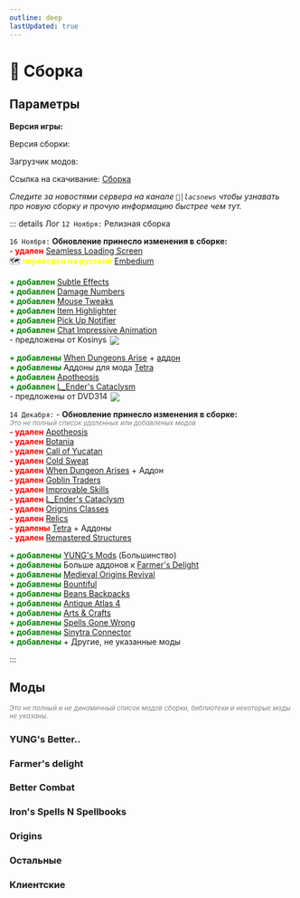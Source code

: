 ```yaml
---
outline: deep
lastUpdated: true
---
```


# 🔮 Сборка
## Параметры 

**Версия игры: <Badge type="info" text="1.20.1" />**

Версия сборки: <Badge type="tip" text="v3.50" />

Загрузчик модов: <Badge type="info" text="1.20.1 Forge" />

Ссылка на скачивание: [Сборка](https://drive.google.com/file/d/1a2ajPFHnhpH2cg8sdpt8TYtMswWOzvTc/view?usp=sharing) 

*Следите за новостями сервера на канале `📰│lacsnews` чтобы узнавать про новую сборку и прочую  информацию быстрее чем тут.*

::: details Лог
`12 Ноября:` Релизная сборка 

`16 Ноября:` **Обновление принесло изменения в сборке:** <br/>
**<span style="color: red;">- удален</span>** [Seamless Loading Screen](https://www.curseforge.com/minecraft/mc-mods/seamless-loading-screen-forge) <br/>
🗺️ **<span style="color: yellow;">переведен на русский</span>** [Embedium](https://www.curseforge.com/minecraft/mc-mods/embeddium) <br/>

**<span style="color: green;">+ добавлен</span>** [Subtle Effects](https://modrinth.com/mod/subtle-effects) <br/>
**<span style="color: green;">+ добавлен</span>** [Damage Numbers](https://modrinth.com/mod/damagenumbers) <br/>
**<span style="color: green;">+ добавлен</span>** [Mouse Tweaks](https://modrinth.com/mod/mouse-tweaks) <br/>
**<span style="color: green;">+ добавлен</span>** [Item Highlighter](https://modrinth.com/mod/item-highlighter) <br/>
**<span style="color: green;">+ добавлен</span>** [Pick Up Notifier](https://modrinth.com/mod/pick-up-notifier) <br/>
**<span style="color: green;">+ добавлен</span>** [Chat Impressive Animation](https://modrinth.com/mod/chat-impressive-animation) <br/>
\- предложены от Kosinys <img src="https://api.mineatar.io/face/58650faf-08ae-438a-a1ce-ec99ba38c4e6?scale=3" style="display: inline; margin: 0 2px; vertical-align: middle;" /> 

**<span style="color: green;">+ добавлены</span>** [When Dungeons Arise](https://modrinth.com/mod/when-dungeons-arise) + [аддон](https://modrinth.com/mod/when-dungeons-arise-seven-seas) <br/>
**<span style="color: green;">+ добавлены</span>** Аддоны для мода [Tetra](https://www.curseforge.com/minecraft/mc-mods/tetra) <br/>
**<span style="color: green;">+ добавлен</span>** [Apotheosis](https://www.curseforge.com/minecraft/mc-mods/apotheosis) <br/>
**<span style="color: green;">+ добавлен</span>** [L_Ender's Cataclysm](https://modrinth.com/mod/l_enders-cataclysm) <br/>
\- предложены от DVD314 <img src="https://api.mineatar.io/face/9806b0b5-baa2-48c6-b70e-64af239a78eb?scale=3" style="display: inline; margin: 0 2px; vertical-align: middle;" />

`14 Декабря:` - **Обновление принесло изменения в сборке:** <br/>
*<span style="color: gray;"><sup>Это не полный список удаленных или добавленых модов</sup></span>*<br/> 
**<span style="color: red;">- удален</span>** [Apotheosis](https://www.curseforge.com/minecraft/mc-mods/apotheosis) <br/> 
**<span style="color: red;">- удален</span>** [Botania](https://www.curseforge.com/minecraft/mc-mods/botania) <br/>
**<span style="color: red;">- удален</span>** [Call of Yucatan](https://www.curseforge.com/minecraft/mc-mods/call-of-yucutan) <br/>
**<span style="color: red;">- удален</span>** [Cold Sweat](https://www.curseforge.com/minecraft/mc-mods/cold-sweat) <br/>
**<span style="color: red;">- удален</span>** [When Dungeon Arises](https://modrinth.com/mod/when-dungeons-arise) + Аддон <br/>
**<span style="color: red;">- удален</span>** [Goblin Traders](https://mrcrayfish.com/mods/goblintraders/download/ec0ce31fa1f8e4d82bfcfc2a45f9f8092f9fc2df) <br/>
**<span style="color: red;">- удален</span>** [Improvable Skills](https://modrinth.com/mod/improvable-skills) <br/>
**<span style="color: red;">- удален</span>** [L_Ender's Cataclysm](https://modrinth.com/mod/l_enders-cataclysm) <br/>
**<span style="color: red;">- удален</span>** [Orignins Classes](https://www.curseforge.com/minecraft/mc-mods/origins-classes-forge) <br/>
**<span style="color: red;">- удален</span>** [Relics](https://www.curseforge.com/minecraft/mc-mods/relics-mod) <br/>
**<span style="color: red;">- удалены</span>** [Tetra](https://www.curseforge.com/minecraft/mc-mods/tetra) + Аддоны<br/>
**<span style="color: red;">- удален</span>** [Remastered Structures](https://www.curseforge.com/minecraft/mc-mods/remastered-structure) <br/>

**<span style="color: green;">+ добавлены</span>** [YUNG's Mods](#yung-s-better) (Большинство) <br/>
**<span style="color: green;">+ добавлены</span>** Больше аддонов к [Farmer's Delight](#farmer-s-delight) <br/>
**<span style="color: green;">+ добавлены</span>** [Medieval Origins Revival](https://modrinth.com/mod/medieval-origins-revival) <br/>
**<span style="color: green;">+ добавлены</span>** [Bountiful](https://modrinth.com/mod/bountiful) <br/>
**<span style="color: green;">+ добавлены</span>** [Beans Backpacks](https://modrinth.com/mod/beans-backpacks) <br/>
**<span style="color: green;">+ добавлены</span>** [Antique Atlas 4](https://modrinth.com/mod/antique-atlas-4) <br/>
**<span style="color: green;">+ добавлены</span>** [Arts & Crafts](https://modrinth.com/mod/artsandcrafts) <br/>
**<span style="color: green;">+ добавлены</span>** [Spells Gone Wrong](https://modrinth.com/mod/spells-gone-wrong) <br/>
**<span style="color: green;">+ добавлены</span>** [Sinytra Connector](https://www.curseforge.com/minecraft/mc-mods/sinytra-connector) <br/>
**<span style="color: green;">+ добавлены</span>** + Другие, не указанные моды



:::

## Моды
*<span style="color: gray;"><sup>Это не полный и не динамичный список модов сборки, библиотеки и некоторые моды не указаны. </sup></span>*

### YUNG's Better.. <Badge type="warning" text="Новое" />
<Box :items="[
  { 
    name: 'Desert Temples', 
    link: 'https://modrinth.com/mod/yungs-better-desert-temples', 
    image: 'https://cdn.modrinth.com/data/XNlO7sBv/32fc82949e922ad9281ac9a8fe965afc04261848_96.webp', 
    color: '#00FF00', desc: 'Modrinth', tag: 'New' //icon: 'simple-icons:modrinth'
  },
  { 
    name: 'Dungeons', 
    link: 'https://modrinth.com/mod/yungs-better-dungeons', 
    image: 'https://cdn.modrinth.com/data/o1C1Dkj5/9b54b2d932a5a5b6565c93814935c04902f3179b_96.webp', 
    color: '#00FF00', desc: 'Modrinth', tag: 'New' //icon: 'simple-icons:modrinth'
  },
  { 
    name: 'Jungle Temples', 
    link: 'https://modrinth.com/mod/yungs-better-jungle-temples', 
    image: 'https://cdn.modrinth.com/data/z9Ve58Ih/a142b7d112fe6812592de7db2d2badb1398100a7_96.webp', 
    color: '#00FF00', desc: 'Modrinth', tag: 'New' //icon: 'simple-icons:modrinth'
  },
  { 
    name: 'Mineshafts', 
    link: 'https://modrinth.com/mod/yungs-better-mineshafts', 
    image: 'https://cdn.modrinth.com/data/HjmxVlSr/4e41ef8344db48b8368cd3d6f35844c8a619f446_96.webp', 
    color: '#00FF00', desc: 'Modrinth', tag: 'New' //icon: 'simple-icons:modrinth'
  },
  { 
    name: 'Nether Fortresses', 
    link: 'https://modrinth.com/mod/yungs-better-nether-fortresses', 
    image: 'https://cdn.modrinth.com/data/Z2mXHnxP/3c88dd70c00b5e47addd9fdeba53a7c96076088d_96.webp', 
    color: '#00FF00', desc: 'Modrinth', tag: 'New' //icon: 'simple-icons:modrinth'
  },
  { 
    name: 'Ocean Monuments', 
    link: 'https://modrinth.com/mod/yungs-better-ocean-monuments', 
    image: 'https://cdn.modrinth.com/data/3dT9sgt4/05c04c64ab9e5bf523701fa7bc0ac54adec25337_96.webp', 
    color: '#00FF00', desc: 'Modrinth',  tag: 'New'//icon: 'simple-icons:modrinth'
  },
  { 
    name: 'Witch Huts', 
    link: 'https://modrinth.com/mod/yungs-better-witch-huts', 
    image: 'https://cdn.modrinth.com/data/t5FRdP87/20d3e930ec0a010723df61df091160104294e0b0_96.webp', 
    color: '#00FF00', desc: 'Modrinth',  tag: 'New'//icon: 'simple-icons:modrinth'
  },
  { 
    name: 'Bridges', 
    link: 'https://modrinth.com/mod/yungs-bridges', 
    image: 'https://cdn.modrinth.com/data/Ht4BfYp6/b465e98ac5f2742cf52292e6649b6abb76665e8f_96.webp', 
    color: '#00FF00', desc: 'Modrinth', tag: 'New' //icon: 'simple-icons:modrinth'
  },
  { 
    name: 'Extras', 
    link: 'https://modrinth.com/mod/yungs-extras', 
    image: 'https://cdn.modrinth.com/data/ZYgyPyfq/153c00f1d64b90c8b5fd0c5136df91a65efc1df2_96.webp', 
    color: '#00FF00', desc: 'Modrinth', tag: 'New' //icon: 'simple-icons:modrinth'
  },
]"
/>

### Farmer's delight <Badge type="tip" text="Обнова" />
<Box :items="[
  { 
    name: 'Farmer\'s Delight', 
    link: 'https://www.curseforge.com/minecraft/mc-mods/farmers-delight', 
    image: 'https://media.forgecdn.net/avatars/thumbnails/396/11/256/256/637595005615179370.png', 
    color: '#FF0000', desc: 'Curseforge', 
  },
  { 
    name: 'Nether\'s Delight', 
    link: 'https://www.curseforge.com/minecraft/mc-mods/nethers-delight', 
    image: 'https://media.forgecdn.net/avatars/thumbnails/397/613/256/256/637598857629083481.png', 
    color: '#FF0000', desc: 'Curseforge', 
  },
   { 
    name: 'My Nether\'s Delight', 
    link: 'https://www.curseforge.com/minecraft/mc-mods/my-nethers-delight', 
    image: 'https://media.forgecdn.net/avatars/thumbnails/1036/230/256/256/638560666018816482.png', 
    color: '#FF0000', desc: 'Curseforge', tag: 'New'
  },
  { 
    name: 'Aquamirae Delight', 
    link: 'https://modrinth.com/mod/aquamirae-delight', 
    image: 'https://cdn.modrinth.com/data/cCXV545X/b5b15a5fdab90a6075408aae2ed1c204dbcf0043.png', 
    color: '#00FF00', desc: 'Modrinth', tag: 'New'//icon: 'simple-icons:modrinth'
  },
  { 
    name: 'Chef\'s Delight', 
    link: 'https://modrinth.com/mod/chefs-delight', 
    image: 'https://cdn.modrinth.com/data/pvcsfne4/4c31bd820651aaea721c87186a1007a415f1311e_96.webp', 
    color: '#00FF00', desc: 'Modrinth', tag: 'New' //icon: 'simple-icons:modrinth'
  },
  { 
    name: 'Corn Delight', 
    link: 'https://modrinth.com/mod/corn-delight', 
    image: 'https://cdn.modrinth.com/data/uxLAKWU8/cf30d49b57cd91cf2c06e850c8728151ce89a79a.png', 
    color: '#00FF00', desc: 'Modrinth', tag: 'New'//icon: 'simple-icons:modrinth'
  },
  { 
    name: 'Crabber\'s Delight', 
    link: 'https://modrinth.com/mod/crabbers-delight', 
    image: 'https://cdn.modrinth.com/data/gBGdVBJy/dda9137ec6e5a1abccbf921e100c20dcfa5cba2d.png', 
    color: '#00FF00', desc: 'Modrinth', tag: 'New'//icon: 'simple-icons:modrinth'
  },
  { 
    name: 'End\'s Delight', 
    link: 'https://modrinth.com/mod/ends-delight', 
    image: 'https://cdn.modrinth.com/data/yHN0njMr/bc333fa34161b1e4d3c2e185210bb558aa1d480a.png', 
    color: '#00FF00', desc: 'Modrinth', tag: 'New'//icon: 'simple-icons:modrinth'
  },
  { 
    name: 'Iron\'s Spells Delight', 
    link: 'https://modrinth.com/mod/irons-spells-delight', 
    image: 'https://cdn.modrinth.com/data/Ne9jukgU/dff6b43ae8b0148b2ab7cae12b14d4a0e19f59b6_96.webp', 
    color: '#00FF00', desc: 'Modrinth', tag: 'New'//icon: 'simple-icons:modrinth'
  },
  { 
    name: 'Miner\'s Delight', 
    link: 'https://modrinth.com/mod/miners-delight', 
    image: 'https://cdn.modrinth.com/data/qMxbM4BQ/0d6f967d3ad184dd296c62a9891e2b2b7d45f61d.png', 
    color: '#00FF00', desc: 'Modrinth', tag: 'New' //icon: 'simple-icons:modrinth'
  },
  { 
    name: 'More Delight', 
    link: 'https://modrinth.com/mod/more-delight', 
    image: 'https://cdn.modrinth.com/data/znHQQtuU/a0b97c0306ac9507bca7b81059fb146051596e08.gif', 
    color: '#00FF00', desc: 'Modrinth', tag: 'New'//icon: 'simple-icons:modrinth'
  },
]"
/>

### Better Combat <Badge type="tip" text="Обнова" />
<Box :items="[
  { 
    name: 'Better Combat', 
    link: 'https://www.curseforge.com/minecraft/mc-mods/better-combat-by-daedelus', 
    image: 'https://media.forgecdn.net/avatars/thumbnails/566/413/256/256/637925434672465483.png', 
    color: '#FF0000', desc: 'Curseforge', 
  },
  { 
    name: 'Aqua Combat', 
    link: 'https://modrinth.com/mod/aqua-combat', 
    image: 'https://cdn.modrinth.com/data/k9CzFr8q/dc9751a61cdb6e5e8764a8c44466d2781ae4085a_96.webp', 
    color: '#00FF00', desc: 'Modrinth', tag: 'New'//icon: 'simple-icons:modrinth'
  },
]"
/>

### Iron's Spells N Spellbooks <Badge type="tip" text="Обнова" />
<Box :items="[
  { 
      name: 'Spellbooks', 
      link: 'https://www.curseforge.com/minecraft/mc-mods/irons-spells-n-spellbooks', 
      image: 'https://media.forgecdn.net/avatars/thumbnails/871/265/256/256/638288661913483053.png', 
      color: '#FF0000', desc: 'Curseforge', 
  },
  { 
    name: 'Spells Gone Wrong', 
    link: 'https://modrinth.com/mod/spells-gone-wrong', 
    image: 'https://cdn.modrinth.com/data/4ugLsKOh/8a1bdbfdcfad7fd4d4079c1e5388086555186441_96.webp', 
    color: '#00FF00', desc: 'Modrinth', tag: 'New' //icon: 'simple-icons:modrinth'
  },
]"
/>


### Origins <Badge type="tip" text="Обнова" />
<Box :items="[
  { 
    name: 'Origins', 
    link: 'https://www.curseforge.com/minecraft/mc-mods/origins-forge', 
    image: 'https://media.forgecdn.net/avatars/thumbnails/373/582/256/256/637546267631048138.png', 
    color: '#FF0000', desc: 'Curseforge', 
  },
  { 
    name: 'Medieval Origins Revival', 
    link: 'https://modrinth.com/mod/medieval-origins-revival', 
    image: 'https://cdn.modrinth.com/data/3FJ8AhW0/3de152ce3176f3dfabfccbb7210a3fca70fae013.png', 
    color: '#FF0000', desc: 'Curseforge',  tag: 'New'
  },
]"
/>

### Остальные <Badge type="tip" text="Обнова" />
<Box :items="[
    { 
      name: 'Geophilic', 
      link: 'https://www.curseforge.com/minecraft/mc-mods/geophilic', 
      image: 'https://media.forgecdn.net/avatars/thumbnails/648/354/256/256/638049857735165515.png', 
      color: '#FF0000', desc: 'Curseforge', tag: 'New'
    },
    { 
      name: 'Elytra Slot', 
      link: 'https://www.curseforge.com/minecraft/mc-mods/elytra-slot', 
      image: 'https://media.forgecdn.net/avatars/thumbnails/209/40/256/256/636979175379460863.png', 
      color: '#FF0000', desc: 'Curseforge', tag: 'New'
    },
    { 
      name: 'Bountiful', 
      link: 'https://modrinth.com/mod/bountiful', 
      image: 'https://cdn.modrinth.com/data/BpwWFOVM/icon.png', 
      color: '#00FF00', desc: 'Modrinth', tag: 'New'//icon: 'simple-icons:modrinth'
    },
    { 
      name: 'Beans Backpacks', 
      link: 'https://modrinth.com/mod/beans-backpacks', 
      image: 'https://cdn.modrinth.com/data/kYt0MSgT/a4f927da775f3cebb015026004ee6fb9a86f7592_96.webp', 
      color: '#00FF00', desc: 'Modrinth', tag: 'New' //icon: 'simple-icons:modrinth' 
    },
    { 
      name: 'Stellarity', 
      link: 'https://modrinth.com/datapack/stellarity', 
      image: 'https://cdn.modrinth.com/data/bZgeDzN8/29e68b62071c7a73e09c3ec8da8c0016d4582b55_96.webp', 
      color: '#00FF00', desc: 'Modrinth', tag: 'New'//icon: 'simple-icons:modrinth'
    },
    { 
      name: 'Antique Atlas 4', 
      link: 'https://modrinth.com/mod/antique-atlas-4', 
      image: 'https://cdn.modrinth.com/data/Y5Ve4Ui4/afa76ec243b9fcfbbdc164f1d960747e99cab704.png', 
      color: '#00FF00', desc: 'Modrinth', tag: 'New'//icon: 'simple-icons:modrinth'
    },
    { 
      name: 'Arts & Crafts', 
      link: 'https://modrinth.com/mod/artsandcrafts', 
      image: 'https://cdn.modrinth.com/data/JI9mEkvq/ab8c87c86a7216bb8c064f1d9ebdbb00b56affc3.png', 
      color: '#00FF00', desc: 'Modrinth', tag: 'New'//icon: 'simple-icons:modrinth'
    },
    { 
      name: 'Alex\'s Mobs', 
      link: 'https://www.curseforge.com/minecraft/mc-mods/alexs-mobs', 
      image: 'https://media.forgecdn.net/avatars/thumbnails/543/777/256/256/637874731161865623.jpeg', 
      color: '#FF0000', desc: 'Curseforge', 
    },
    { 
      name: 'Artifacts', 
      link: 'https://www.curseforge.com/minecraft/mc-mods/artifacts', 
      image: 'https://media.forgecdn.net/avatars/thumbnails/444/622/256/256/637699815276651872.png', 
      color: '#FF0000', desc: 'Curseforge', 
    },
    { 
      name: 'Exposure', 
      link: 'https://www.curseforge.com/minecraft/mc-mods/exposure', 
      image: 'https://media.forgecdn.net/avatars/thumbnails/1029/426/256/256/638551434733696364_animated.gif', 
      color: '#FF0000', desc: 'Curseforge', 
    },
    { 
      name: 'Target Dummy', 
      link: 'https://www.curseforge.com/minecraft/mc-mods/mmmmmmmmmmmm', 
      image: 'https://media.forgecdn.net/avatars/thumbnails/727/100/256/256/638080208599452100.png', 
      color: '#FF0000', desc: 'Curseforge', 
    },
    { 
      name: 'Etched', 
      link: 'https://www.curseforge.com/minecraft/mc-mods/etched', 
      image: 'https://media.forgecdn.net/avatars/thumbnails/939/472/256/256/638419301379970746.png', 
      color: '#FF0000', desc: 'Curseforge', 
    },
    { 
      name: 'Another Furniture', 
      link: 'https://www.curseforge.com/minecraft/mc-mods/another-furniture', 
      image: 'https://media.forgecdn.net/avatars/thumbnails/531/947/256/256/637854788299840042.png', 
      color: '#FF0000', desc: 'Curseforge', 
    },
    { 
      name: 'Ribbits', 
      link: 'https://www.curseforge.com/minecraft/mc-mods/ribbits', 
      image: 'https://media.forgecdn.net/avatars/thumbnails/1013/839/256/256/638538895773776677.png', 
      color: '#FF0000', desc: 'Curseforge', 
    },
    { 
      name: 'Mob Variants', 
      link: 'https://www.curseforge.com/minecraft/mc-mods/more-mob-variants', 
      image: 'https://media.forgecdn.net/avatars/thumbnails/629/271/256/256/638027075824799126.png', 
      color: '#FF0000', desc: 'Curseforge', 
    },
    { 
      name: 'Lootr', 
      link: 'https://www.curseforge.com/minecraft/mc-mods/lootr', 
      image: 'https://media.forgecdn.net/avatars/thumbnails/337/5/256/256/637473842688195004.png', 
      color: '#FF0000', desc: 'Curseforge', 
    },
    { 
      name: 'Aquamirae', 
      link: 'https://www.curseforge.com/minecraft/mc-mods/ob-aquamirae', 
      image: 'https://media.forgecdn.net/avatars/thumbnails/464/755/256/256/637744772991786976.png', 
      color: '#FF0000', desc: 'Curseforge', 
    },
    ]"
/>

### Клиентские <Badge type="tip" text="Обнова" />
<Box :items="[
    { 
      name: 'Screenshot Viewer', 
      link: 'https://www.curseforge.com/minecraft/mc-mods/screenshot-viewer', 
      image: 'https://media.forgecdn.net/avatars/thumbnails/627/914/64/64/638023801589782702.png', 
      color: '#FF0000', desc: 'Curseforge', tag: 'New'//icon: 'simple-icons:curseforge'
    },
    { 
      name: 'CameraOverhaul', 
      link: 'https://www.curseforge.com/minecraft/mc-mods/cameraoverhaul', 
      image: 'https://media.forgecdn.net/avatars/thumbnails/317/804/64/64/637422829433375470.png', 
      color: '#FF0000', desc: 'Curseforge', tag: 'New'//icon: 'simple-icons:curseforge'
    },
    { 
      name: 'Sinytra Connector', 
      link: 'https://www.curseforge.com/minecraft/mc-mods/sinytra-connector', 
      image: 'https://media.forgecdn.net/avatars/thumbnails/850/655/64/64/638252277608029851.png', 
      color: '#FF0000', desc: 'Curseforge', tag: 'New'//icon: 'simple-icons:curseforge'
    },
    { 
      name: 'JEI', 
      link: 'https://www.curseforge.com/minecraft/mc-mods/jei', 
      image: 'https://media.forgecdn.net/avatars/thumbnails/29/69/256/256/635838945588716414.jpeg', 
      color: '#FF0000', desc: 'Curseforge', //icon: 'simple-icons:curseforge'
    },
    { 
      name: 'Dynamic Crosshair', 
      link: 'https://www.curseforge.com/minecraft/mc-mods/dynamic-crosshair', 
      image: 'https://media.forgecdn.net/avatars/thumbnails/547/853/256/256/637882438968201811.png', 
      color: '#FF0000', desc: 'Curseforge', //icon: 'simple-icons:curseforge'
    },
    { 
      name: 'Plasmo Voice', 
      link: 'https://modrinth.com/plugin/plasmo-voice', 
      image: 'https://cdn.modrinth.com/data/1bZhdhsH/72c1641d4af92d93546958a2c87e0b5fd1c3f650_96.webp', 
      color: '#00FF00', desc: 'Modrinth', //icon: 'simple-icons:modrinth'
    },
    { 
      name: 'Embeddium', 
      link: 'https://www.curseforge.com/minecraft/mc-mods/embeddium', 
      image: 'https://media.forgecdn.net/avatars/thumbnails/893/778/256/256/638336829931216743.png', 
      color: '#FF0000', desc: 'Curseforge', //icon: 'simple-icons:curseforge'
    },
    { 
      name: 'Jade 🔍', 
      link: 'https://www.curseforge.com/minecraft/mc-mods/jade', 
      image: 'https://media.forgecdn.net/avatars/thumbnails/207/323/256/256/636965628804677340.png', 
      color: '#FF0000', desc: 'Curseforge', //icon: 'simple-icons:curseforge'
    },
    { 
      name: 'Not En. Anim.', 
      link: 'https://modrinth.com/mod/not-enough-animations', 
      image: 'https://cdn.modrinth.com/data/MPCX6s5C/b97fd5f7a893165052408b747286d6eb38d57abb_96.webp', 
      color: '#00FF00', desc: 'Modrinth', //icon: 'simple-icons:modrinth'
    },
    { 
      name: 'FancyMenu', 
      link: 'https://www.curseforge.com/minecraft/mc-mods/fancymenu', 
      image: 'https://media.forgecdn.net/avatars/thumbnails/935/544/256/256/638412386316055428.png', 
      color: '#FF0000', desc: 'Curseforge', //icon: 'simple-icons:curseforge'
    },
    { 
      name: 'AppleSkin', 
      link: 'https://www.curseforge.com/minecraft/mc-mods/appleskin', 
      image: 'https://media.forgecdn.net/avatars/thumbnails/47/527/256/256/636066936394500688.png', 
      color: '#FF0000', desc: 'Curseforge', //icon: 'simple-icons:curseforge'
    },
    { 
      name: 'Subtle Effects', 
      link: 'https://modrinth.com/mod/subtle-effects', 
      image: 'https://cdn.modrinth.com/data/4q8UOK1d/8a5d3febe9a9badba435a3f66a49668d04ada01f_96.webp', 
      color: '#00FF00', desc: 'Modrinth', //icon: 'simple-icons:modrinth'
    },
    { 
      name: 'Damage Numbers', 
      link: 'https://modrinth.com/mod/damagenumbers', 
      image: 'https://cdn.modrinth.com/data/iWdXs2dQ/a267af77da4c8380e57bfa8258a5abd3b98547cc.png', 
      color: '#00FF00', desc: 'Modrinth', //icon: 'simple-icons:modrinth'
    },
    { 
      name: 'Mouse Tweaks', 
      link: 'https://modrinth.com/mod/mouse-tweaks', 
      image: 'https://cdn.modrinth.com/data/aC3cM3Vq/6c0eaa4e60a9c87f4766f222ff63286f09da32c0_96.webp', 
      color: '#00FF00', desc: 'Modrinth', //icon: 'simple-icons:modrinth'
    },
    { 
      name: 'Item Highlighter', 
      link: 'https://modrinth.com/mod/item-highlighter', 
      image: 'https://cdn.modrinth.com/data/cVNW5lr6/5e15f8c53ea36ca5391cdd9bbdea33261fa4c18d_96.webp', 
      color: '#00FF00', desc: 'Modrinth', //icon: 'simple-icons:modrinth'
    },
    { 
      name: 'Pick Up Notifier', 
      link: 'https://modrinth.com/mod/pick-up-notifier', 
      image: 'https://cdn.modrinth.com/data/ZX66K16c/8005a3a223dde914bebce0639db1127950cc6c1b_96.webp', 
      color: '#00FF00', desc: 'Modrinth', //icon: 'simple-icons:modrinth'
    },
    { 
      name: 'Chat Impressive Animation', 
      link: 'https://modrinth.com/mod/chat-impressive-animation', 
      image: 'https://cdn.modrinth.com/data/DnL1AGAI/94dc7f885aff308e6af79d12f8f3d9923a413d09_96.webp', 
      color: '#00FF00', desc: 'Modrinth', //icon: 'simple-icons:modrinth'
    },
    ]"
/>